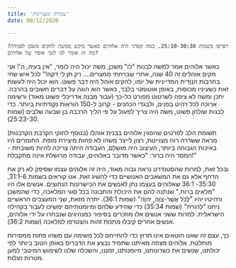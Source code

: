 ```yaml
---
title: 'עבודה ומצויינות'
date: 08/12/2020

---
```


`רפרפו בשמות 25:10-30:38. כמה קפדני היה אלוהים כאשר ביקש ממשה להקים משכן לסגידה? מה זה אומר לנו לגבי אופיו של אלוהים?`

כאשר אלוהים אמר למשה לבנות "לו" משכן, משה יכול היה לומר, "אין בעיה, ה'! אני מקים אוהלים זה 40 שנה, אחרי שברחתי ממצרים…. רק תן לי דקה!" לכל איש שחי בתרבות הנַוָּדִית המדיינית של יומו, להקים אוהל היה דבר פשוט. הוא יכול היה לעשות זאת כשעיניו מכוסות, באופן אוטומטי בלבד, כאשר הוא הוגה על דברים  חשובים בהרבה. יתכן ומשה לא ציפה לשרטוט מפורט כל-כך (עבור מבנה אדריכלי פשוט מאוד) ורשימה ארוכה לכל רהיט בפנים, ולבגדי הכהנים - קרוב ל-150 הוראות נקודתיות ביותר. כדי לבנות שולחן פשוט, משה היה צריך לפעול על פי הליך הרכבה בן שבעה שלבים (שמות 25:23-30).

תשומת הלב לפרטים שהפגין אלוהים בבנית אוהלו (בנוסף לחוקי הקרבת הקרבנות) מראה ששררה רוח מצויינות, רצון לייצר משהו לא פחות מיצירת מופת. החומרים היו באיכות הגבוהה ביותר, העיצוב היה מושלם, העבודה היתה צריכה להיות משובחת - המסר היה ברור: "כאשר מדובר באלוהים, עבודה מרושלת אינה מתקבלת!"

ובכל זאת, למרות שהסטנדרט נראה גבוה מאוד, היה זה אלוהים עצמו שסיפק לא רק את הדחף אלא גם את המשאבים האנושיים כדי להשיג זאת. אנו קוראים בשמות 31:1-6, 35:30- 36:1 שאלוהים בעצמו נתן לאנשים את הכישרונות הנחוצים. אנשים אלו היו "מלאים ברוח," שנתנה להם את היכולת והתבונה בכל סוגי המלאכה, כדי שהמשכן ורהיטיו יהיו "לְכֹל אֲשֶׁר-צִוָּה, יְהוָה" (שמות 36:1). יתרה מזאת, שני המעצבים הראשיים ניחנו "לְהוֹרֹת" (שמות 35:34) כדי שהידע שלהם ומיומנותיהם ימשיכו לעבור בקהילה הישראלית. למרות ששני אנשים אלו מוזכרים בסיפור כמנהיגים שנבחרו על ידי אלוהים, אנשים אחרים קיבלו מתנות זהות והצטרפו למלאכה (שמות 36:2).

כך, עצם זה שאנו חוטאים אינו תרוץ כדי להתייחס לכל משימה עם משהו פחות ממסירות מוחלטת. אלוהים מצפה מאיתנו שתמיד נבצע את הדברים באופן הטוב ביותר לפי יכולתנו, שנשים את כשרונותנו, מיומנותנו, זמננו, והשכלה שלנו לשימוש המיטבי למען מטרות נעלות.